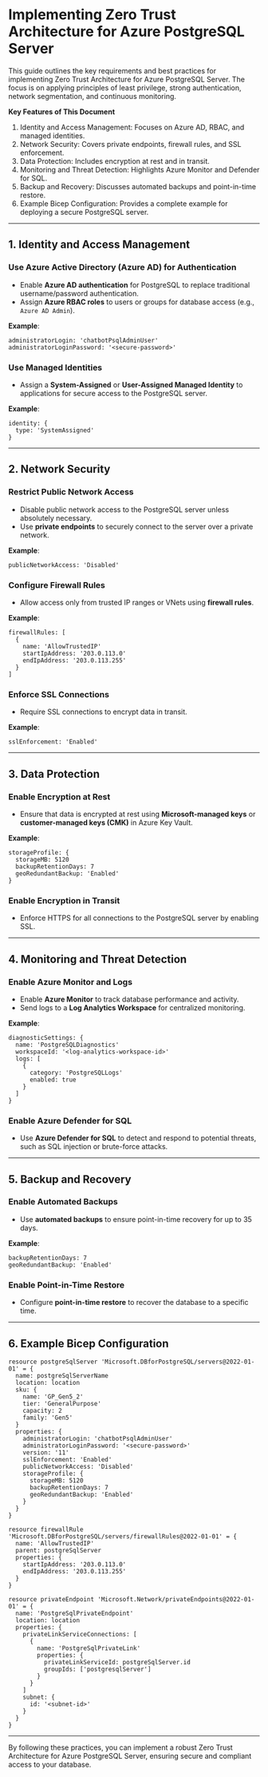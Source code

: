 # Implementing Zero Trust Architecture for Azure PostgreSQL Server

This guide outlines the key requirements and best practices for implementing Zero Trust Architecture for Azure PostgreSQL Server. The focus is on applying principles of least privilege, strong authentication, network segmentation, and continuous monitoring.

**Key Features of This Document**

1. Identity and Access Management: Focuses on Azure AD, RBAC, and managed identities.
2. Network Security: Covers private endpoints, firewall rules, and SSL enforcement.
3. Data Protection: Includes encryption at rest and in transit.
4. Monitoring and Threat Detection: Highlights Azure Monitor and Defender for SQL.
5. Backup and Recovery: Discusses automated backups and point-in-time restore.
6. Example Bicep Configuration: Provides a complete example for deploying a secure PostgreSQL server.

---

## **1. Identity and Access Management**

### **Use Azure Active Directory (Azure AD) for Authentication**
- Enable **Azure AD authentication** for PostgreSQL to replace traditional username/password authentication.
- Assign **Azure RBAC roles** to users or groups for database access (e.g., `Azure AD Admin`).

**Example**:
```bicep
administratorLogin: 'chatbotPsqlAdminUser'
administratorLoginPassword: '<secure-password>'
```

### **Use Managed Identities**
- Assign a **System-Assigned** or **User-Assigned Managed Identity** to applications for secure access to the PostgreSQL server.

**Example**:
```bicep
identity: {
  type: 'SystemAssigned'
}
```

---

## **2. Network Security**

### **Restrict Public Network Access**
- Disable public network access to the PostgreSQL server unless absolutely necessary.
- Use **private endpoints** to securely connect to the server over a private network.

**Example**:
```bicep
publicNetworkAccess: 'Disabled'
```

### **Configure Firewall Rules**
- Allow access only from trusted IP ranges or VNets using **firewall rules**.

**Example**:
```bicep
firewallRules: [
  {
    name: 'AllowTrustedIP'
    startIpAddress: '203.0.113.0'
    endIpAddress: '203.0.113.255'
  }
]
```

### **Enforce SSL Connections**
- Require SSL connections to encrypt data in transit.

**Example**:
```bicep
sslEnforcement: 'Enabled'
```

---

## **3. Data Protection**

### **Enable Encryption at Rest**
- Ensure that data is encrypted at rest using **Microsoft-managed keys** or **customer-managed keys (CMK)** in Azure Key Vault.

**Example**:
```bicep
storageProfile: {
  storageMB: 5120
  backupRetentionDays: 7
  geoRedundantBackup: 'Enabled'
}
```

### **Enable Encryption in Transit**
- Enforce HTTPS for all connections to the PostgreSQL server by enabling SSL.

---

## **4. Monitoring and Threat Detection**

### **Enable Azure Monitor and Logs**
- Enable **Azure Monitor** to track database performance and activity.
- Send logs to a **Log Analytics Workspace** for centralized monitoring.

**Example**:
```bicep
diagnosticSettings: {
  name: 'PostgreSQLDiagnostics'
  workspaceId: '<log-analytics-workspace-id>'
  logs: [
    {
      category: 'PostgreSQLLogs'
      enabled: true
    }
  ]
}
```

### **Enable Azure Defender for SQL**
- Use **Azure Defender for SQL** to detect and respond to potential threats, such as SQL injection or brute-force attacks.

---

## **5. Backup and Recovery**

### **Enable Automated Backups**
- Use **automated backups** to ensure point-in-time recovery for up to 35 days.

**Example**:
```bicep
backupRetentionDays: 7
geoRedundantBackup: 'Enabled'
```

### **Enable Point-in-Time Restore**
- Configure **point-in-time restore** to recover the database to a specific time.

---

## **6. Example Bicep Configuration**
```bicep
resource postgreSqlServer 'Microsoft.DBforPostgreSQL/servers@2022-01-01' = {
  name: postgreSqlServerName
  location: location
  sku: {
    name: 'GP_Gen5_2'
    tier: 'GeneralPurpose'
    capacity: 2
    family: 'Gen5'
  }
  properties: {
    administratorLogin: 'chatbotPsqlAdminUser'
    administratorLoginPassword: '<secure-password>'
    version: '11'
    sslEnforcement: 'Enabled'
    publicNetworkAccess: 'Disabled'
    storageProfile: {
      storageMB: 5120
      backupRetentionDays: 7
      geoRedundantBackup: 'Enabled'
    }
  }
}

resource firewallRule 'Microsoft.DBforPostgreSQL/servers/firewallRules@2022-01-01' = {
  name: 'AllowTrustedIP'
  parent: postgreSqlServer
  properties: {
    startIpAddress: '203.0.113.0'
    endIpAddress: '203.0.113.255'
  }
}

resource privateEndpoint 'Microsoft.Network/privateEndpoints@2022-01-01' = {
  name: 'PostgreSqlPrivateEndpoint'
  location: location
  properties: {
    privateLinkServiceConnections: [
      {
        name: 'PostgreSqlPrivateLink'
        properties: {
          privateLinkServiceId: postgreSqlServer.id
          groupIds: ['postgresqlServer']
        }
      }
    ]
    subnet: {
      id: '<subnet-id>'
    }
  }
}
```

---

By following these practices, you can implement a robust Zero Trust Architecture for Azure PostgreSQL Server, ensuring secure and compliant access to your database.
